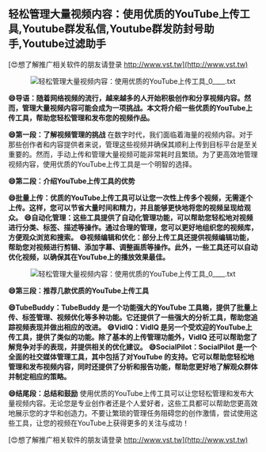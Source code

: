 ## **轻松管理大量视频内容：使用优质的YouTube上传工具,Youtube群发私信,Youtube群发防封号助手,Youtube过滤助手**

[😍想了解推广相关软件的朋友请登录 http://www.vst.tw](http://www.vst.tw)

 <center><img src="https://vst.tw/MP4/tuiguang/png/2.png" alt="轻松管理大量视频内容：使用优质的YouTube上传工具_0____.txt"></center>

**😄导语：随着网络视频的流行，越来越多的人开始积极创作和分享视频内容。然而，管理大量视频内容可能会成为一项挑战。本文将介绍一些优质的YouTube上传工具，帮助您轻松管理和发布您的视频作品。**

**😄第一段：了解视频管理的挑战**
在数字时代，我们面临着海量的视频内容。对于那些创作者和内容提供者来说，管理这些视频并确保其顺利上传到目标平台是至关重要的。然而，手动上传和管理大量视频可能非常耗时且繁琐。为了更高效地管理视频内容，使用优质的YouTube上传工具是一个明智的选择。

**😄第二段：介绍YouTube上传工具的优势**

**😄批量上传：优质的YouTube上传工具可以让您一次性上传多个视频，无需逐个上传。这样，您可以节省大量时间和精力，并且能够更快地将您的视频呈现给观众。**
**😄自动化管理：这些工具提供了自动化管理功能，可以帮助您轻松地对视频进行分类、标签、描述等操作。通过合理的管理，您可以更好地组织您的视频库，方便观众浏览和搜索。**
**😄视频编辑和优化：部分上传工具还提供视频编辑功能，帮助您对视频进行剪辑、添加字幕、调整画质等操作。此外，一些工具还可以自动优化视频，以确保其在YouTube上的播放效果最佳。**

 <center><img src="https://vst.tw/MP4/tuiguang/png/5.png" alt="轻松管理大量视频内容：使用优质的YouTube上传工具_0____.txt"></center>

**😄第三段：推荐几款优质的YouTube上传工具**

**😄TubeBuddy：TubeBuddy 是一个功能强大的YouTube 工具箱，提供了批量上传、标签管理、视频优化等多种功能。它还提供了一些强大的分析工具，帮助您追踪视频表现并做出相应的改进。**
**😄VidIQ：VidIQ 是另一个受欢迎的YouTube上传工具，提供了类似的功能。除了基本的上传管理功能外，VidIQ 还可以帮助您了解竞争对手的表现，并提供相关的优化建议。**
**😄SocialPilot：SocialPilot 是一个全面的社交媒体管理工具，其中包括了对YouTube 的支持。它可以帮助您轻松地管理和发布视频内容，同时还提供了分析和报告功能，帮助您更好地了解观众群体并制定相应的策略。**

**😄结尾段：总结和鼓励**
使用优质的YouTube上传工具可以让您轻松管理和发布大量视频内容。无论您是专业创作者还是个人爱好者，这些工具都可以帮助您更高效地展示您的才华和创造力。不要让繁琐的管理任务阻碍您的创作激情，尝试使用这些工具，让您的视频在YouTube上获得更多的关注与成功！

[😍想了解推广相关软件的朋友请登录 http://www.vst.tw](http://www.vst.tw)



